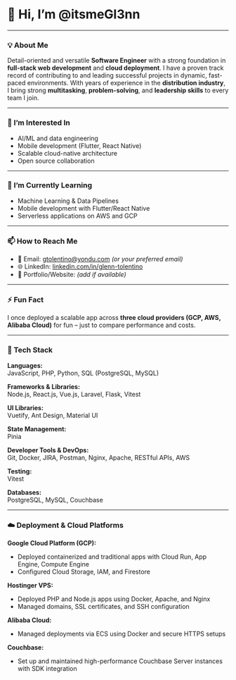 # 👋 Hi, I’m @itsmeGl3nn

---

### 💡 About Me

Detail-oriented and versatile **Software Engineer** with a strong foundation in **full-stack web development** and **cloud deployment**. I have a proven track record of contributing to and leading successful projects in dynamic, fast-paced environments. With years of experience in the **distribution industry**, I bring strong **multitasking**, **problem-solving**, and **leadership skills** to every team I join.

---

### 👀 I’m Interested In
- AI/ML and data engineering
- Mobile development (Flutter, React Native)
- Scalable cloud-native architecture
- Open source collaboration

---

### 🌱 I’m Currently Learning
- Machine Learning & Data Pipelines
- Mobile development with Flutter/React Native
- Serverless applications on AWS and GCP

---


### 📫 How to Reach Me
- 📧 Email: gtolentino@yondu.com *(or your preferred email)*
- 🌐 LinkedIn: [linkedin.com/in/glenn-tolentino](https://www.linkedin.com/in/glenn-tolentino/)
- 💼 Portfolio/Website: *(add if available)*

---

### ⚡ Fun Fact
I once deployed a scalable app across **three cloud providers (GCP, AWS, Alibaba Cloud)** for fun – just to compare performance and costs.

---

### 🧰 Tech Stack

**Languages:**  
JavaScript, PHP, Python, SQL (PostgreSQL, MySQL)

**Frameworks & Libraries:**  
Node.js, React.js, Vue.js, Laravel, Flask, Vitest

**UI Libraries:**  
Vuetify, Ant Design, Material UI

**State Management:**  
Pinia

**Developer Tools & DevOps:**  
Git, Docker, JIRA, Postman, Nginx, Apache, RESTful APIs, AWS

**Testing:**  
Vitest

**Databases:**  
PostgreSQL, MySQL, Couchbase

---

### ☁️ Deployment & Cloud Platforms

**Google Cloud Platform (GCP):**
- Deployed containerized and traditional apps with Cloud Run, App Engine, Compute Engine
- Configured Cloud Storage, IAM, and Firestore

**Hostinger VPS:**
- Deployed PHP and Node.js apps using Docker, Apache, and Nginx
- Managed domains, SSL certificates, and SSH configuration

**Alibaba Cloud:**
- Managed deployments via ECS using Docker and secure HTTPS setups

**Couchbase:**
- Set up and maintained high-performance Couchbase Server instances with SDK integration
